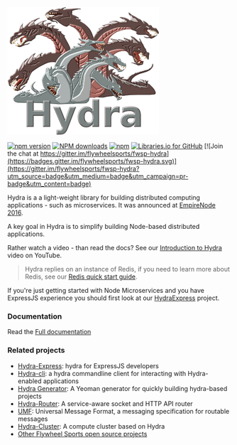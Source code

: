 ![](hydra.png)

[![npm version](https://badge.fury.io/js/fwsp-hydra.svg)](https://badge.fury.io/js/fwsp-hydra) <span class="badge-npmdownloads"><a href="https://npmjs.org/package/fwsp-hydra" title="View this project on NPM"><img src="https://img.shields.io/npm/dm/fwsp-hydra.svg" alt="NPM downloads" /></a></span> [![npm](https://img.shields.io/npm/l/neo4j-redis.svg)]() [![Libraries.io for GitHub](https://img.shields.io/librariesio/github/flywheelsports/fwsp-hydra/fwsp-hydra.svg)]() [![Join the chat at https://gitter.im/flywheelsports/fwsp-hydra](https://badges.gitter.im/flywheelsports/fwsp-hydra.svg)](https://gitter.im/flywheelsports/fwsp-hydra?utm_source=badge&utm_medium=badge&utm_campaign=pr-badge&utm_content=badge) 

Hydra is a a light-weight library for building distributed computing applications - such as microservices. 
It was announced at [EmpireNode 2016](http://empirenode.org/).

A key goal in Hydra is to simplify building Node-based distributed applications.

Rather watch a video - than read the docs? See our [Introduction to Hydra](https://www.youtube.com/watch?v=dHFQxrc4Fnk) video on YouTube.

> Hydra replies on an instance of Redis, if you need to learn more about Redis, see our [Redis quick start guide](https://youtu.be/eX7EamF_WuA).

If you're just getting started with Node Microservices and you have ExpressJS experience you should first look at our [HydraExpress](https://github.com/flywheelsports/fwsp-hydra-express) project.

### Documentation

Read the [Full documentation](documentation.md)

### Related projects

* [Hydra-Express](https://github.com/flywheelsports/fwsp-hydra): hydra for ExpressJS developers
* [Hydra-cli](https://github.com/flywheelsports/hydra-cli): a hydra commandline client for interacting with Hydra-enabled applications
* [Hydra Generator](https://github.com/flywheelsports/generator-fwsp-hydra): A Yeoman generator for quickly building hydra-based projects
* [Hydra-Router](https://github.com/flywheelsports/fwsp-hydra-router): A service-aware socket and HTTP API router
* [UMF](https://github.com/cjus/umf): Universal Message Format, a messaging specification for routable messages
* [Hydra-Cluster](https://github.com/cjus/hydra-cluster): A compute cluster based on Hydra
* [Other Flywheel Sports open source projects](https://github.com/flywheelsports)
